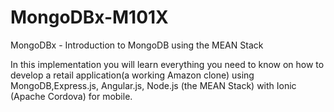 # MongoDBx-M101X
MongoDBx - Introduction to MongoDB using the MEAN Stack

In this implementation you will learn everything you need to know on how to develop a retail application(a working Amazon clone) using MongoDB,Express.js, Angular.js, Node.js (the MEAN Stack) with Ionic (Apache Cordova) for mobile.
